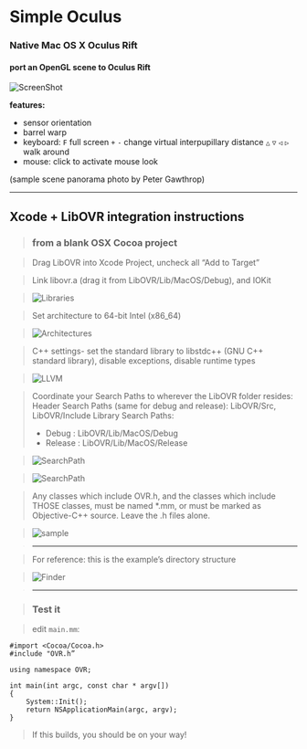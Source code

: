 # Simple Oculus

### Native Mac OS X Oculus Rift

#### port an OpenGL scene to Oculus Rift

![ScreenShot](https://raw.github.com/robbykraft/SimpleOculus/master/SimpleOculus/screenShot.jpg)

__features:__

* sensor orientation
* barrel warp
* keyboard:
`F` full screen `+` `-` change virtual interpupillary distance `△` `▽` `◁` `▷` walk around
* mouse: click to activate mouse look 

(sample scene panorama photo by Peter Gawthrop)

------

## Xcode + LibOVR integration instructions

> ### from a blank OSX Cocoa project

> Drag LibOVR into Xcode Project, uncheck all “Add to Target”

>  

> Link libovr.a (drag it from LibOVR/Lib/MacOS/Debug), and IOKit

> ![Libraries](https://raw.github.com/robbykraft/SimpleOculus/master/tutorial/Libraries.png)

>  

> Set architecture to 64-bit Intel (x86_64)

> ![Architectures](https://raw.github.com/robbykraft/SimpleOculus/master/tutorial/Architectures.png)

>  

> C++ settings- set the standard library to libstdc++ (GNU C++ standard library), disable exceptions, disable runtime types

> ![LLVM](https://raw.github.com/robbykraft/SimpleOculus/master/tutorial/LLVMLanguage.png)

>  

> Coordinate your Search Paths to wherever the LibOVR folder resides:
> Header Search Paths (same for debug and release): LibOVR/Src, LibOVR/Include
> Library Search Paths:
> - Debug : LibOVR/Lib/MacOS/Debug
> - Release : LibOVR/Lib/MacOS/Release

> ![SearchPath](https://raw.github.com/robbykraft/SimpleOculus/master/tutorial/SearchPathsHeader.png)

> ![SearchPath](https://raw.github.com/robbykraft/SimpleOculus/master/tutorial/SearchPathsLibrary.png)

> Any classes which include OVR.h, and the classes which include THOSE classes, must be named *.mm, or must be marked as Objective-C++ source. Leave the .h files alone.

> ![sample](https://raw.github.com/robbykraft/SimpleOculus/master/tutorial/Objective-C++.png)

> ------

> For reference: this is the example’s directory structure

> ![Finder](https://raw.github.com/robbykraft/SimpleOculus/master/tutorial/Finder.png)

> ------



> ### Test it

> edit `main.mm`:


```
#import <Cocoa/Cocoa.h>
#include "OVR.h”

using namespace OVR;

int main(int argc, const char * argv[])
{
    System::Init();
    return NSApplicationMain(argc, argv);
}
```


> If this builds, you should be on your way!
